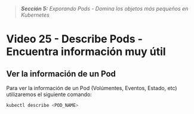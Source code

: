 > _**Sección 5:** Exporando Pods - Domina los objetos más pequeños en Kubernetes_

# Video 25 - Describe Pods - Encuentra información muy útil

## Ver la información de un Pod

Para ver la información de un Pod (Volúmentes, Eventos, Estado, etc) utilizaremos el siguiente comando:

```bash
kubectl describe <POD_NAME>
``` 